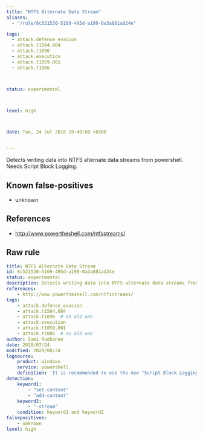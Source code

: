 ```yaml
---
title: "NTFS Alternate Data Stream"
aliases:
  - "/rule/8c521530-5169-495d-a199-0a3a881ad24e"

tags:
  - attack.defense_evasion
  - attack.t1564.004
  - attack.t1096
  - attack.execution
  - attack.t1059.001
  - attack.t1086



status: experimental



level: high



date: Tue, 24 Jul 2018 19:49:08 +0200


---
```


Detects writing data into NTFS alternate data streams from powershell. Needs Script Block Logging.

<!--more-->


## Known false-positives

* unknown



## References

* http://www.powertheshell.com/ntfsstreams/


## Raw rule
```yaml
title: NTFS Alternate Data Stream
id: 8c521530-5169-495d-a199-0a3a881ad24e
status: experimental
description: Detects writing data into NTFS alternate data streams from powershell. Needs Script Block Logging.
references:
    - http://www.powertheshell.com/ntfsstreams/
tags:
    - attack.defense_evasion
    - attack.t1564.004
    - attack.t1096  # an old one
    - attack.execution
    - attack.t1059.001
    - attack.t1086  # an old one
author: Sami Ruohonen
date: 2018/07/24
modified: 2020/08/24
logsource:
    product: windows
    service: powershell
    definition: 'It is recommended to use the new "Script Block Logging" of PowerShell v5 https://adsecurity.org/?p=2277'
detection:
    keyword1:
        - "set-content"
        - "add-content"
    keyword2:
        - "-stream"
    condition: keyword1 and keyword2
falsepositives:
    - unknown
level: high

```
